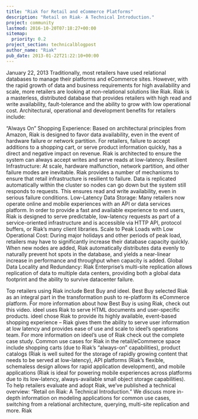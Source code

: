 ```yaml
---
title: "Riak for Retail and eCommerce Platforms"
description: "Retail on Riak- A Technical Introduction."
project: community
lastmod: 2016-10-20T07:18:27+00:00
sitemap:
  priority: 0.2
project_section: technicalblogpost
author_name: "Riak"
pub_date: 2013-01-22T21:22:10+00:00
---
```

January 22, 2013
Traditionally, most retailers have used relational databases to manage their platforms and eCommerce sites. However, with the rapid growth of data and business requirements for high availability and scale, more retailers are looking at non-relational solutions like Riak.
Riak is a masterless, distributed database that provides retailers with high read and write availability, fault-tolerance and the ability to grow with low operational cost. Architectural, operational and development benefits for retailers include:

“Always On” Shopping Experience: Based on architectural principles from Amazon, Riak is designed to favor data availability, even in the event of hardware failure or network partition. For retailers, failure to accept additions to a shopping cart, or serve product information quickly, has a direct and negative impact on revenue. Riak is architected to ensure the system can always accept writes and serve reads at low-latency.
Resilient Infrastructure: At scale, hardware malfunction, network partition, and other failure modes are inevitable. Riak provides a number of mechanisms to ensure that retail infrastructure is resilient to failure. Data is replicated automatically within the cluster so nodes can go down but the system still responds to requests. This ensures read and write availability, even in serious failure conditions.
Low-Latency Data Storage: Many retailers now operate online and mobile experiences with an API or data services platform. In order to provide a fast and available experience to end users, Riak is designed to serve predictable, low-latency requests as part of a service-oriented infrastructure and is accessible via HTTP API, protocol buffers, or Riak’s many client libraries.
Scale to Peak Loads with Low Operational Cost: During major holidays and other periods of peak load, retailers may have to significantly increase their database capacity quickly. When new nodes are added, Riak automatically distributes data evenly to naturally prevent hot spots in the database, and yields a near-linear increase in performance and throughput when capacity is added.
Global Data Locality and Redundancy: Riak Enterprise’s multi-site replication allows replication of data to multiple data centers, providing both a global data footprint and the ability to survive datacenter failure.

Top retailers using Riak include Best Buy and ideel. Best Buy selected Riak as an integral part in the transformation push to re-platform its eCommerce platform. For more information about how Best Buy is using Riak, check out this video.
ideel uses Riak to serve HTML documents and user-specific products. ideel chose Riak to provide its highly available, event-based shopping experience – Riak gives them the ability to serve user information at low latency and provides ease of use and scale to ideel’s operations team. For more information on ideel’s use of Riak check out the complete case study.
Common use cases for Riak in the retail/eCommerce space include shopping carts (due to Riak’s “always-on” capabilities), product catalogs (Riak is well suited for the storage of rapidly growing content that needs to be served at low-latency), API platforms (Riak’s flexible, schemaless design allows for rapid application development), and mobile applications (Riak is ideal for powering mobile experiences across platforms due to its low-latency, always-available small object storage capabilities).
To help retailers evaluate and adopt Riak, we’ve published a technical overview: “Retail on Riak: A Technical Introduction.” We discuss more in-depth information on modeling applications for common use cases, switching from a relational architecture, querying, multi-site replication and more.
Riak
